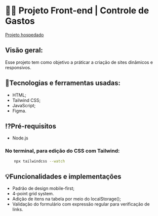 # 🧑‍💻 Projeto Front-end | Controle de Gastos
[Projeto hospedado](https://juanfvr.github.io/tabela-de-gastos/)

## Visão geral: 
Esse projeto tem como objetivo a práticar a criação de sites dinâmicos e responsivos.

## 🔧Tecnologias e ferramentas usadas:
- HTML;
- Tailwind CSS;
- JavaScript;
- Figma.

## ⁉️Pré-requisitos
- Node.js

### No terminal, para edição do CSS com Tailwind:
```bash
    npx tailwindcss --watch
```

## 💡Funcionalidades e implementações 
- Padrão de design mobile-first;
- 4-point grid system.
- Adição de itens na tabela por meio do localStorage();
- Validação do formulário com expressão regular para verificação de links.    

